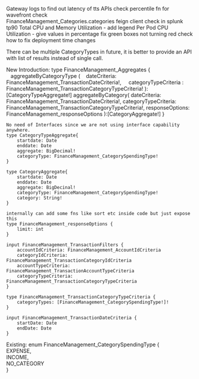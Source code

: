 Gateway logs to find out latency of tts APIs
check percentile fn for wavefront
check   
FinanceManagement_Categories.categories 
feign client check in splunk tp90
Total CPU and Memory Utilization - add legend
Per Pod CPU Utilization - give values in percentage
fix green boxes not turning red 
check how to fix deployment time changes


There can be multiple CategoryTypes in future, it is better to provide an API with list of results instead of single call.


New Introduction:
	type FinanceManagement_Aggregates {
	   aggregateByCategoryType (
		   dateCriteria: FinanceManagement_TransactionDateCriteria!, 
		   categoryTypeCriteria : FinanceManagement_TransactionCategoryTypeCriteria!
		   ): [CategoryTypeAggregate!]
	  aggregateByCategory(
			dateCriteria: FinanceManagement_TransactionDateCriteria!,
			categoryTypeCriteria: FinanceManagement_TransactionCategoryTypeCriteria!, 
			responseOptions: FinanceManagement_responseOptions
	  ):[CategoryAggregate!]
	}


	No need of Interfaces since we are not using interface capability anywhere.
	type CategoryTypeAggregate{
		startdate: Date
		enddate: Date
		aggregate: BigDecimal!
		categoryType: FinanceManagement_CategorySpendingType!
	}

	type CategoryAggregate{
		startdate: Date
		enddate: Date
		aggregate: BigDecinal!
	    categoryType: FinanceManagement_CategorySpendingType!
	    category: String!
	}

	internally can add some fns like sort etc inside code but just expose this 
	type FinanceManagement_responseOptions {
		limit: int
	}

	input FinanceManagement_TransactionFilters {  
	    accountIdCriteria: FinanceManagement_AccountIdCriteria  
	    categoryIdCriteria: FinanceManagement_TransactionCategoryIdCriteria  
	    accountTypeCriteria: FinanceManagement_TransactionAccountTypeCriteria
	    categoryTypeCriteria: FinanceManagement_TransactionCategoryTypeCriteria
	}

	type FinanceManagement_TransactionCategoryTypeCriteria {
		categoryTypes: [FinanceManagement_CategorySpendingType!]!
	}

	input FinanceManagement_TransactionDateCriteria {  
	    startDate: Date  
	    endDate: Date  
	}


Existing: 
	enum FinanceManagement_CategorySpendingType {  
	    EXPENSE,  
	    INCOME,  
	    NO_CATEGORY  
	}
